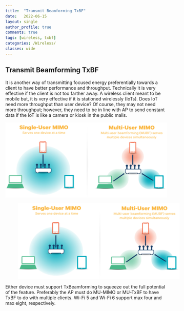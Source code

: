 ```yaml
---
title:  "Transmit Beamforming TxBF"
date:   2022-06-15
layout: single
author_profile: true
comments: true
tags: [wireless, txbf]
categories: /Wireless/
classes: wide
---
```


## Transmit Beamforming TxBF

It is another way of transmitting focused energy preferentially towards a client to have better performance and throughput. Technically it is very effective if the client is not too farther away. A wireless client meant to be mobile but, it is very effective if it is stationed wirelessly (IoTs). Does IoT need more throughput than user device? Of course, they may not need more throughput; however, they need to be in line with AP to send constant data if the IoT is like a camera or kiosk in the public malls.

![TT](/assets/images/txbf.png)

<figure style="width: 100%" class="align-center">
  <img src="/assets/images/txbf.png" alt="TxBF">
</figure>

Either device must support TxBeamforming to squeeze out the full potential of the feature. Preferably the AP must do MU-MIMO or MU-TxBF to have TxBF to do with multiple clients. Wi-Fi 5 and Wi-Fi 6 support max four and max eight, respectively.